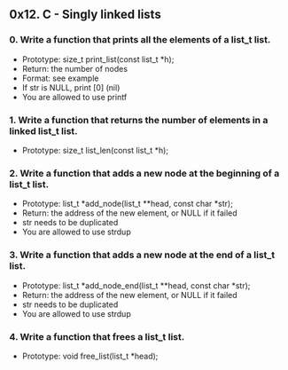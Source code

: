 ## 0x12. C - Singly linked lists

### 0. Write a function that prints all the elements of a list_t list.
 * Prototype: size_t print_list(const list_t *h);
 * Return: the number of nodes
 * Format: see example
 * If str is NULL, print [0] (nil)
 * You are allowed to use printf

### 1. Write a function that returns the number of elements in a linked list_t list.
 * Prototype: size_t list_len(const list_t *h);

### 2. Write a function that adds a new node at the beginning of a list_t list.
 * Prototype: list_t *add_node(list_t **head, const char *str);
 * Return: the address of the new element, or NULL if it failed
 * str needs to be duplicated
 * You are allowed to use strdup

### 3. Write a function that adds a new node at the end of a list_t list.
 * Prototype: list_t *add_node_end(list_t **head, const char *str);
 * Return: the address of the new element, or NULL if it failed
 * str needs to be duplicated
 * You are allowed to use strdup

### 4. Write a function that frees a list_t list.
 * Prototype: void free_list(list_t *head);
